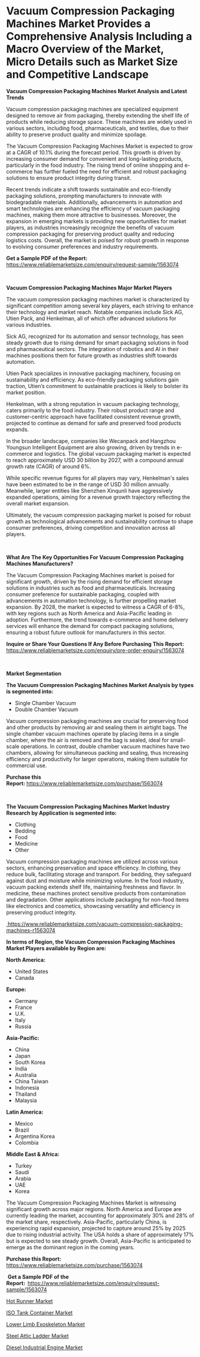 <p><h1>Vacuum Compression Packaging Machines Market Provides a Comprehensive Analysis Including a Macro Overview of the Market, Micro Details such as Market Size and Competitive Landscape</h1></p><p><strong>Vacuum Compression Packaging Machines Market Analysis and Latest Trends</strong></p>
<p><p>Vacuum compression packaging machines are specialized equipment designed to remove air from packaging, thereby extending the shelf life of products while reducing storage space. These machines are widely used in various sectors, including food, pharmaceuticals, and textiles, due to their ability to preserve product quality and minimize spoilage.</p><p>The Vacuum Compression Packaging Machines Market is expected to grow at a CAGR of 10.1% during the forecast period. This growth is driven by increasing consumer demand for convenient and long-lasting products, particularly in the food industry. The rising trend of online shopping and e-commerce has further fueled the need for efficient and robust packaging solutions to ensure product integrity during transit.</p><p>Recent trends indicate a shift towards sustainable and eco-friendly packaging solutions, prompting manufacturers to innovate with biodegradable materials. Additionally, advancements in automation and smart technologies are enhancing the efficiency of vacuum packaging machines, making them more attractive to businesses. Moreover, the expansion in emerging markets is providing new opportunities for market players, as industries increasingly recognize the benefits of vacuum compression packaging for preserving product quality and reducing logistics costs. Overall, the market is poised for robust growth in response to evolving consumer preferences and industry requirements.</p></p>
<p><strong>Get a Sample PDF of the Report:&nbsp;</strong> <a href="https://www.reliablemarketsize.com/enquiry/request-sample/1563074?utm_campaign=1898&utm_medium=2&utm_source=Github&utm_content=ia&utm_term=11042025&utm_id=vacuum-compression-packaging-machines">https://www.reliablemarketsize.com/enquiry/request-sample/1563074</a></p>
<p>&nbsp;</p>
<p><strong>Vacuum Compression Packaging Machines Major Market Players</strong></p>
<p><p>The vacuum compression packaging machines market is characterized by significant competition among several key players, each striving to enhance their technology and market reach. Notable companies include Sick AG, Utien Pack, and Henkelman, all of which offer advanced solutions for various industries.</p><p>Sick AG, recognized for its automation and sensor technology, has seen steady growth due to rising demand for smart packaging solutions in food and pharmaceutical sectors. The integration of robotics and AI in their machines positions them for future growth as industries shift towards automation.</p><p>Utien Pack specializes in innovative packaging machinery, focusing on sustainability and efficiency. As eco-friendly packaging solutions gain traction, Utien’s commitment to sustainable practices is likely to bolster its market position.</p><p>Henkelman, with a strong reputation in vacuum packaging technology, caters primarily to the food industry. Their robust product range and customer-centric approach have facilitated consistent revenue growth, projected to continue as demand for safe and preserved food products expands.</p><p>In the broader landscape, companies like Wecanpack and Hangzhou Youngsun Intelligent Equipment are also growing, driven by trends in e-commerce and logistics. The global vacuum packaging market is expected to reach approximately USD 30 billion by 2027, with a compound annual growth rate (CAGR) of around 6%.</p><p>While specific revenue figures for all players may vary, Henkelman's sales have been estimated to be in the range of USD 30 million annually. Meanwhile, larger entities like Shenzhen Xinqunli have aggressively expanded operations, aiming for a revenue growth trajectory reflecting the overall market expansion.</p><p>Ultimately, the vacuum compression packaging market is poised for robust growth as technological advancements and sustainability continue to shape consumer preferences, driving competition and innovation across all players.</p></p>
<p>&nbsp;</p>
<p><strong>What Are The Key Opportunities For Vacuum Compression Packaging Machines Manufacturers?</strong></p>
<p><p>The Vacuum Compression Packaging Machines market is poised for significant growth, driven by the rising demand for efficient storage solutions in industries such as food and pharmaceuticals. Increasing consumer preference for sustainable packaging, coupled with advancements in automation technology, is further propelling market expansion. By 2028, the market is expected to witness a CAGR of 6-8%, with key regions such as North America and Asia-Pacific leading in adoption. Furthermore, the trend towards e-commerce and home delivery services will enhance the demand for compact packaging solutions, ensuring a robust future outlook for manufacturers in this sector.</p></p>
<p><strong>Inquire or Share Your Questions If Any Before Purchasing This Report:</strong> <a href="https://www.reliablemarketsize.com/enquiry/pre-order-enquiry/1563074?utm_campaign=1898&utm_medium=2&utm_source=Github&utm_content=ia&utm_term=11042025&utm_id=vacuum-compression-packaging-machines">https://www.reliablemarketsize.com/enquiry/pre-order-enquiry/1563074</a></p>
<p>&nbsp;</p>
<p><strong>Market Segmentation</strong></p>
<p><strong>The Vacuum Compression Packaging Machines Market Analysis by types is segmented into:</strong></p>
<p><ul><li>Single Chamber Vacuum</li><li>Double Chamber Vacuum</li></ul></p>
<p><p>Vacuum compression packaging machines are crucial for preserving food and other products by removing air and sealing them in airtight bags. The single chamber vacuum machines operate by placing items in a single chamber, where the air is removed and the bag is sealed, ideal for small-scale operations. In contrast, double chamber vacuum machines have two chambers, allowing for simultaneous packing and sealing, thus increasing efficiency and productivity for larger operations, making them suitable for commercial use.</p></p>
<p><strong>Purchase this Report:&nbsp;</strong><a href="https://www.reliablemarketsize.com/purchase/1563074?utm_campaign=1898&utm_medium=2&utm_source=Github&utm_content=ia&utm_term=11042025&utm_id=vacuum-compression-packaging-machines">https://www.reliablemarketsize.com/purchase/1563074</a></p>
<p>&nbsp;</p>
<p><strong>The Vacuum Compression Packaging Machines Market Industry Research by Application is segmented into:</strong></p>
<p><ul><li>Clothing</li><li>Bedding</li><li>Food</li><li>Medicine</li><li>Other</li></ul></p>
<p><p>Vacuum compression packaging machines are utilized across various sectors, enhancing preservation and space efficiency. In clothing, they reduce bulk, facilitating storage and transport. For bedding, they safeguard against dust and moisture while minimizing volume. In the food industry, vacuum packing extends shelf life, maintaining freshness and flavor. In medicine, these machines protect sensitive products from contamination and degradation. Other applications include packaging for non-food items like electronics and cosmetics, showcasing versatility and efficiency in preserving product integrity.</p></p>
<p><a href="https://www.reliablemarketsize.com/vacuum-compression-packaging-machines-r1563074?utm_campaign=1898&utm_medium=2&utm_source=Github&utm_content=ia&utm_term=11042025&utm_id=vacuum-compression-packaging-machines">&nbsp;https://www.reliablemarketsize.com/vacuum-compression-packaging-machines-r1563074</a></p>
<p><strong>In terms of Region, the Vacuum Compression Packaging Machines Market Players available by Region are:</strong></p>
<p>
    <p> <strong> North America: </strong>
        <ul>
            <li>United States</li>
            <li>Canada</li>
        </ul>
        </p> 
    <p> <strong> Europe: </strong>
        <ul>
            <li>Germany</li>
            <li>France</li>
            <li>U.K.</li>
            <li>Italy</li>
            <li>Russia</li>
        </ul>
        </p> 
    <p> <strong> Asia-Pacific: </strong>
        <ul>
            <li>China</li>
            <li>Japan</li>
            <li>South Korea</li>
            <li>India</li>
            <li>Australia</li>
            <li>China Taiwan</li>
            <li>Indonesia</li>
            <li>Thailand</li>
            <li>Malaysia</li>
        </ul>
        </p> 
    <p> <strong> Latin America: </strong>
        <ul>
            <li>Mexico</li>
            <li>Brazil</li>
            <li>Argentina Korea</li>
            <li>Colombia</li>
        </ul>
        </p> 
    <p> <strong> Middle East & Africa: </strong>
        <ul>
            <li>Turkey</li>
            <li>Saudi</li>
            <li>Arabia</li>
            <li>UAE</li>
            <li>Korea</li>
        </ul>
    </p>
    </p>
<p><p>The Vacuum Compression Packaging Machines Market is witnessing significant growth across major regions. North America and Europe are currently leading the market, accounting for approximately 30% and 28% of the market share, respectively. Asia-Pacific, particularly China, is experiencing rapid expansion, projected to capture around 25% by 2025 due to rising industrial activity. The USA holds a share of approximately 17% but is expected to see steady growth. Overall, Asia-Pacific is anticipated to emerge as the dominant region in the coming years.</p></p>
<p><strong>Purchase this Report: </strong><a href="https://www.reliablemarketsize.com/purchase/1563074?utm_campaign=1898&utm_medium=2&utm_source=Github&utm_content=ia&utm_term=11042025&utm_id=vacuum-compression-packaging-machines">https://www.reliablemarketsize.com/purchase/1563074</a></p>
<p>&nbsp;<strong>Get a Sample PDF of the Report:&nbsp;&nbsp;</strong><a href="https://www.reliablemarketsize.com/enquiry/request-sample/1563074?utm_campaign=1898&utm_medium=2&utm_source=Github&utm_content=ia&utm_term=11042025&utm_id=vacuum-compression-packaging-machines">https://www.reliablemarketsize.com/enquiry/request-sample/1563074</a></p>
<p><strong></strong></p>
<p><p><a href="https://github.com/ulyssacrayne00231/Market-Research-Report-List-1/blob/main/hot-runner-market.md?utm_campaign=1898&utm_medium=2&utm_source=Github&utm_content=ia&utm_term=11042025&utm_id=vacuum-compression-packaging-machines">Hot Runner Market</a></p><p><a href="https://github.com/danikabiele541/Market-Research-Report-List-1/blob/main/iso-tank-container-market.md?utm_campaign=1898&utm_medium=2&utm_source=Github&utm_content=ia&utm_term=11042025&utm_id=vacuum-compression-packaging-machines">ISO Tank Container Market</a></p><p><a href="https://github.com/manesros8/Market-Research-Report-List-1/blob/main/lower-limb-exoskeleton-market.md?utm_campaign=1898&utm_medium=2&utm_source=Github&utm_content=ia&utm_term=11042025&utm_id=vacuum-compression-packaging-machines">Lower Limb Exoskeleton Market</a></p><p><a href="https://github.com/WashimHussain441/Market-Research-Report-List-2/blob/main/steel-attic-ladder-market.md?utm_campaign=1898&utm_medium=2&utm_source=Github&utm_content=ia&utm_term=11042025&utm_id=vacuum-compression-packaging-machines">Steel Attic Ladder Market</a></p><p><a href="https://github.com/SanjidaMahmud54/Market-Research-Report-List-2/blob/main/diesel-industrial-engine-market.md?utm_campaign=1898&utm_medium=2&utm_source=Github&utm_content=ia&utm_term=11042025&utm_id=vacuum-compression-packaging-machines">Diesel Industrial Engine Market</a></p></p>